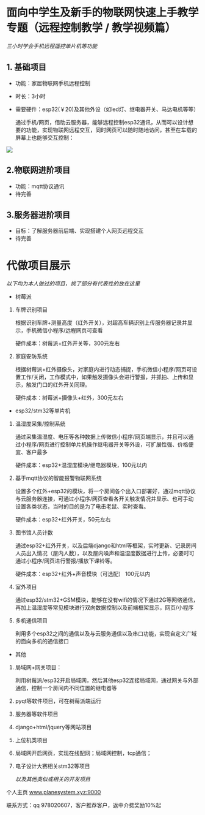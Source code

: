 # 面向中学生及新手的物联网快速上手教学专题（远程控制教学 / 教学视频篇）
*三小时学会手机远程遥控单片机等功能*

## 1. 基础项目

 - 功能：家居物联网手机远程控制

 - 时长：3小时

 - 需要硬件：esp32(￥20)及其他外设（如led灯、继电器开关、马达电机等等）

	通过手机/网页，借助云服务器，能够远程控制esp32通讯，从而可以设计想要的功能，实现物联网远程交互，同时网页可以随时随地访问，甚至在车载的屏幕上也能够交互控制：
	
![](..\.pic\car.jpg)
   

## 2.物联网进阶项目
- 功能：mqtt协议通讯
- 待完善

## 3.服务器进阶项目
- 目标：了解服务器前后端、实现搭建个人网页远程交互
- 待完善



# 代做项目展示 
*以下均为本人做过的项目，挑了部分有代表性的放在这里*

- 树莓派

1. 车牌识别项目

   根据识别车牌+测量高度（红外开关），对超高车辆识别上传服务器记录并显示，手机微信小程序/远程网页可查看

   硬件成本：树莓派+红外开关等，300元左右

2. 家庭安防系统

   根据树莓派+红外摄像头，对家庭内进行动态捕捉，手机微信小程序/网页可设置工作/关闭，工作模式中，如果触发摄像头会进行警报，并抓拍、上传和显示，触发门口的红外开关同理。

   硬件成本：树莓派+摄像头+红外，300元左右



- esp32/stm32等单片机

1. 温湿度采集/控制系统

   通过采集温湿度、电压等各种数据上传微信小程序/网页端显示，并且可以通过小程序/网页进行控制单片机操作继电器开关等外设，可扩展性强、价格便宜、客户最多

   硬件成本：esp32+温湿度模块/继电器模块，100元以内

2. 基于mqtt协议的智能报警物联网系统

   设置多个红外+esp32的模块，将一个房间各个出入口部署好，通过mqtt协议与云服务器连接，可通过小程序/网页查看各开关触发情况并显示、也可手动设置各类状态，当时的目的是为了电击老鼠、实时查看。

   硬件成本：esp32+红外开关，50元左右

3. 图书馆人员计数

   通过esp32+红外开关，以及后端django和html等框架，实时更新、记录房间人员出入情况（屋内人数），以及屋内噪声和温湿度数据进行上传，必要时可通过小程序/网页进行警报/播放下课铃等。

   硬件成本：esp32+红外+声音模块（可选配） 100元以内

4. 室外项目

   通过esp32/stm32+GSM模块，能够在没有wifi的情况下通过2G等网络通信，再加上温湿度等常见模块进行双向数据控制以及前端框架显示，网页/小程序

5. 多机通信项目

   利用多个esp32之间的通信以及与云服务通信以及串口功能，实现自定义广域的面向多机的通信接口

   

- 其他

1. 局域网+网关项目：

   利用树莓派/esp32开启局域网，然后其他esp32连接局域网，通过网关与外部通信，控制一个房间内不同位置的继电器等

2. pyqt等软件项目，可在树莓派端运行

3. 服务器等软件项目

4. django+html/jquery等网站项目

5. 上位机类项目

6. 局域网开启网页，实现在线配网；局域网控制，tcp通信；

7. 电子设计大赛相关stm32等项目

   

   *以及其他类似或相关的开发项目*

个人主页   www.planesystem.xyz:9000

联系方式：qq 978020607，客户推荐客户，返中介费奖励10%起